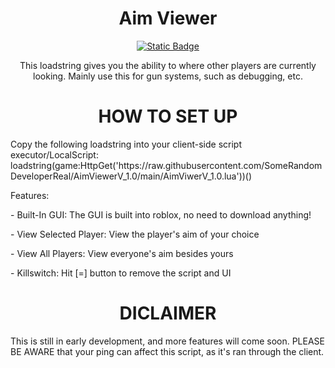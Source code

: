 
<h1 align="center">
Aim Viewer
</h1>


<p align="center">
<a href= "https://github.com/SomeRandomDeveloperReal/AimViewerV_1.0"><img alt="Static Badge" src="https://img.shields.io/badge/Script%20Version-1.0.0-green?style=for-the-badge">

</a>

</p>

<p align="center">
This loadstring gives you the ability to where other players are currently
looking. Mainly use this for gun systems, such as debugging, etc.
</p>

<h1 align="center">
HOW TO SET UP
</h1>

<p align-"center">
Copy the following loadstring into your client-side script executor/LocalScript: loadstring(game:HttpGet('https://raw.githubusercontent.com/SomeRandomDeveloperReal/AimViewerV_1.0/main/AimViwerV_1.0.lua'))()

</p>
<p align="left'>
</p>

<h1 align="center">
Features:
</h1>
<p align-"center">
- Built-In GUI: The GUI is built into roblox, no need to download anything!
</p>
<p align-"center">
- View Selected Player: View the player's aim of your choice
</p>
<p align-"center">
- View All Players: View everyone's aim besides yours
</p>
<p align-"center">
- Killswitch: Hit [=] button to remove the script and UI
</p>

<h1 align="center">
DICLAIMER
</h1>

<p align-"center">
This is still  in early development, and more features will come soon. 
PLEASE BE AWARE that your ping can affect this script, as it's ran through
the client.
</p>

